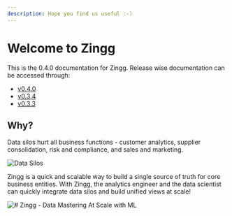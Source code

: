 ```yaml
---
description: Hope you find us useful :-)
---
```


# Welcome to Zingg

This is the 0.4.0 documentation for Zingg. Release wise documentation can be accessed through:

* [v0.4.0](https://app.gitbook.com/o/kn0G4kXLdlfPagjso48S/s/a7sgpR3odgfck5L8KMcN/)
* [v0.3.4](https://docs.zingg.ai/zingg0.3.4/)
* [v0.3.3](https://docs.zingg.ai/zingg0.3.3/)

## Why?

Data silos hurt all business functions - customer analytics, supplier consolidation, risk and compliance, and sales and marketing.

![Data Silos](../assets/dataSilos.png)

Zingg is a quick and scalable way to build a single source of truth for core business entities. With Zingg, the analytics engineer and the data scientist can quickly integrate data silos and build unified views at scale!

![# Zingg - Data Mastering At Scale with ML](../assets/dataMastering.png)

##

